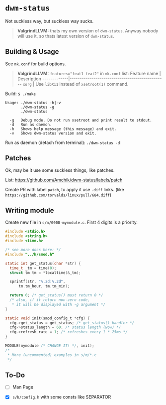 # `dwm-status`

Not suckless way, but suckless way sucks.

> **ValgrindLLVM:** thats my own version of `dwm-status`. Anyway nobody
> will use it, so thats latest version of `dwm-status`.

## Building & Usage

See `mk.conf` for build options.

> **ValgrindLLVM:** `features="feat1 feat2"` in `mk.conf` list:
> Feature name | Description
> -------------|------------------------------------------------
>    `xorg`    | Use `libX11` instead of `xsetroot(1)` command.

Build: `$ ./make`

    Usage: ./dwm-status -h|-v
           ./dwm-status -g
           ./dwm-status

      -g   Debug mode. Do not run xsetroot and print result to stdout.
      -d   Run as daemon.
      -h   Shows help message (this message) and exit.
      -v   Shows dwm-status version and exit.

Run as daemon (detach from terminal): `./dwm-status -d`

## Patches

Ok, may be it use some suckless things, like patches.

List: https://github.com/Amchik/dwm-status/labels/patch

Create PR with label `patch`, to apply it use `.diff` links.
(like `https://github.com/torvalds/linux/pull/684.diff`)

## Writing module

Create new file in `s/m/0000-mymodule.c`. First 4
digits is a priority.

```c
#include <stdio.h>
#include <string.h>
#include <time.h>

/* see more docs here: */
#include "../h/smod.h"

static int get_status(char *str) {
  time_t _tm = time(0);
  struct tm tm = *localtime(&_tm);

  sprintf(str, "%.2d:%.2d",
      tm.tm_hour, tm.tm_min);

  return 0; /* get_status() must return 0 */
  /* also, if it return non-zero code,
   * it will be displayed with -g argument */
}

static void init(smod_config_t *cfg) {
  cfg->get_status = get_status; /* get_status() handler */
  cfg->status_length = 60; /* status length (wow) */
  cfg->refresh_rate = 1; /* refreshes every 1 * 25ms */
}

MODULE(mymodule /* CHANGE IT! */, init);
/*
 * More (uncommented) examples in s/m/*.c
 */
```

## To-Do

* [ ] Man Page
* [x] `s/h/config.h` with some consts like SEPARATOR


